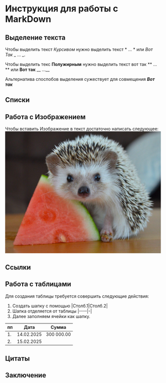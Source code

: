 # Инструкция для работы с MarkDown

## Выделение текста
Чтобы выделить текст *Курсивом* нужно выделить текст * ... * или _Вот Так_ _ ... _.

Чтобы выделить текс **Полужирным** нужно выделить текст  вот так    ** ... ** или __Вот так__ __ ...__

Альтернатива споспобов выделения сужествует для совмещения __*Вот так*__ 


## Списки

## Работа с Изображением
Чтобы вставить Изображение в текст достаточно написать следующее:
![Ежик Арбузик](9632c4c5-80e2-5db1-a4f2-5676986c9c41.jpeg)
## Ссылки

## Работа с таблицами
Для создания таблицы требуется совершить следующие действия:
1. Создать шапку с помощью |Столб.1|Столб.2|
2. Шапка отделяется от таблицы |----|-|
3. Далее заполняем ячейки как шапку.

|пп|Дата|Сумма|
|--|----------|----------|
|1.|14.02.2025|300 000.00|
|2.|15.02.2025|| с лева нет записи

## Цитаты

## Заключение

